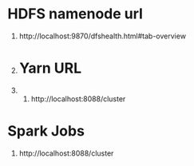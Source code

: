 
# HDFS namenode url
1. http://localhost:9870/dfshealth.html#tab-overview

2. # Yarn URL
3. 1. http://localhost:8088/cluster
  
# Spark Jobs
1. http://localhost:8088/cluster
